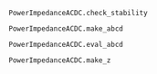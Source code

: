 ```@docs
PowerImpedanceACDC.check_stability
```

```@docs
PowerImpedanceACDC.make_abcd
```

```@docs
PowerImpedanceACDC.eval_abcd
```

```@docs
PowerImpedanceACDC.make_z
```
